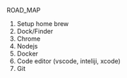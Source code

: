 ROAD_MAP

1. Setup home brew
2. Dock/Finder
3. Chrome
4. Nodejs
5. Docker
6. Code editor (vscode, inteliji, xcode)
7. Git  
